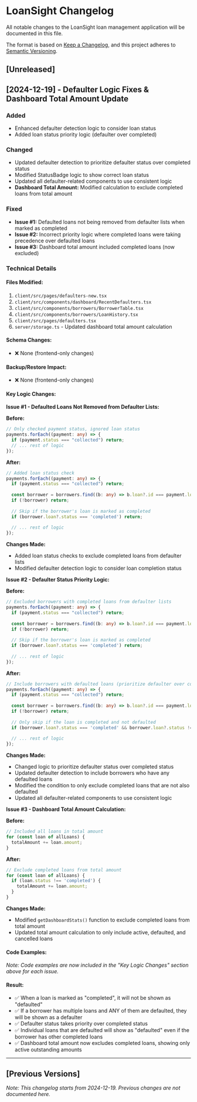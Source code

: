# LoanSight Changelog

All notable changes to the LoanSight loan management application will be documented in this file.

The format is based on [Keep a Changelog](https://keepachangelog.com/en/1.0.0/),
and this project adheres to [Semantic Versioning](https://semver.org/spec/v2.0.0.html).

## [Unreleased]

## [2024-12-19] - Defaulter Logic Fixes & Dashboard Total Amount Update

### Added
- Enhanced defaulter detection logic to consider loan status
- Added loan status priority logic (defaulter over completed)

### Changed
- Updated defaulter detection to prioritize defaulter status over completed status
- Modified StatusBadge logic to show correct loan status
- Updated all defaulter-related components to use consistent logic
- **Dashboard Total Amount:** Modified calculation to exclude completed loans from total amount

### Fixed
- **Issue #1:** Defaulted loans not being removed from defaulter lists when marked as completed
- **Issue #2:** Incorrect priority logic where completed loans were taking precedence over defaulted loans
- **Issue #3:** Dashboard total amount included completed loans (now excluded)

### Technical Details

#### Files Modified:
1. `client/src/pages/defaulters-new.tsx`
2. `client/src/components/dashboard/RecentDefaulters.tsx`
3. `client/src/components/borrowers/BorrowerTable.tsx`
4. `client/src/components/borrowers/LoanHistory.tsx`
5. `client/src/pages/defaulters.tsx`
6. `server/storage.ts` - Updated dashboard total amount calculation

#### Schema Changes:
- ❌ None (frontend-only changes)

#### Backup/Restore Impact:
- ❌ None (frontend-only changes)

#### Key Logic Changes:

**Issue #1 - Defaulted Loans Not Removed from Defaulter Lists:**

**Before:**
```typescript
// Only checked payment status, ignored loan status
payments.forEach((payment: any) => {
  if (payment.status === "collected") return;
  // ... rest of logic
});
```

**After:**
```typescript
// Added loan status check
payments.forEach((payment: any) => {
  if (payment.status === "collected") return;
  
  const borrower = borrowers.find((b: any) => b.loan?.id === payment.loanId);
  if (!borrower) return;
  
  // Skip if the borrower's loan is marked as completed
  if (borrower.loan?.status === 'completed') return;
  
  // ... rest of logic
});
```

**Changes Made:**
- Added loan status checks to exclude completed loans from defaulter lists
- Modified defaulter detection logic to consider loan completion status

**Issue #2 - Defaulter Status Priority Logic:**

**Before:**
```typescript
// Excluded borrowers with completed loans from defaulter lists
payments.forEach((payment: any) => {
  if (payment.status === "collected") return;
  
  const borrower = borrowers.find((b: any) => b.loan?.id === payment.loanId);
  if (!borrower) return;
  
  // Skip if the borrower's loan is marked as completed
  if (borrower.loan?.status === 'completed') return;
  
  // ... rest of logic
});
```

**After:**
```typescript
// Include borrowers with defaulted loans (prioritize defaulter over completed)
payments.forEach((payment: any) => {
  if (payment.status === "collected") return;
  
  const borrower = borrowers.find((b: any) => b.loan?.id === payment.loanId);
  if (!borrower) return;
  
  // Only skip if the loan is completed and not defaulted
  if (borrower.loan?.status === 'completed' && borrower.loan?.status !== 'defaulted') return;
  
  // ... rest of logic
});
```

**Changes Made:**
- Changed logic to prioritize defaulter status over completed status
- Updated defaulter detection to include borrowers who have any defaulted loans
- Modified the condition to only exclude completed loans that are not also defaulted
- Updated all defaulter-related components to use consistent logic

**Issue #3 - Dashboard Total Amount Calculation:**

**Before:**
```typescript
// Included all loans in total amount
for (const loan of allLoans) {
  totalAmount += loan.amount;
}
```

**After:**
```typescript
// Exclude completed loans from total amount
for (const loan of allLoans) {
  if (loan.status !== 'completed') {
    totalAmount += loan.amount;
  }
}
```

**Changes Made:**
- Modified `getDashboardStats()` function to exclude completed loans from total amount
- Updated total amount calculation to only include active, defaulted, and cancelled loans

#### Code Examples:

*Note: Code examples are now included in the "Key Logic Changes" section above for each issue.*

#### Result:
- ✅ When a loan is marked as "completed", it will not be shown as "defaulted"
- ✅ If a borrower has multiple loans and ANY of them are defaulted, they will be shown as a defaulter
- ✅ Defaulter status takes priority over completed status
- ✅ Individual loans that are defaulted will show as "defaulted" even if the borrower has other completed loans
- ✅ Dashboard total amount now excludes completed loans, showing only active outstanding amounts

---

## [Previous Versions]

*Note: This changelog starts from 2024-12-19. Previous changes are not documented here.* 
